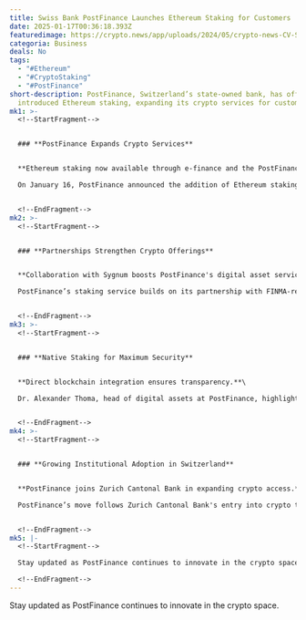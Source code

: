```yaml
---
title: Swiss Bank PostFinance Launches Ethereum Staking for Customers
date: 2025-01-17T00:36:18.393Z
featuredimage: https://crypto.news/app/uploads/2024/05/crypto-news-CV-Summit-2024-Switzerland-option02.webp
categoria: Business
deals: No
tags:
  - "#Ethereum"
  - "#CryptoStaking"
  - "#PostFinance"
short-description: PostFinance, Switzerland’s state-owned bank, has officially
  introduced Ethereum staking, expanding its crypto services for customers.
mk1: >-
  <!--StartFragment-->


  ### **PostFinance Expands Crypto Services**


  **Ethereum staking now available through e-finance and the PostFinance App.**\

  On January 16, PostFinance announced the addition of Ethereum staking to its crypto trading and custody platform. This move allows customers to earn passive income from their ETH holdings, with future plans to support other cryptocurrencies.


  <!--EndFragment-->
mk2: >-
  <!--StartFragment-->


  ### **Partnerships Strengthen Crypto Offerings**


  **Collaboration with Sygnum boosts PostFinance's digital asset services.**\

  PostFinance’s staking service builds on its partnership with FINMA-regulated Sygnum Bank, established in February 2024. Sygnum already offers staking for ETH, Tezos (XTZ), and Cardano (ADA), ensuring a secure and transparent staking experience.


  <!--EndFragment-->
mk3: >-
  <!--StartFragment-->


  ### **Native Staking for Maximum Security**


  **Direct blockchain integration ensures transparency.**\

  Dr. Alexander Thoma, head of digital assets at PostFinance, highlighted that the staking service uses native staking on the Ethereum blockchain, guaranteeing full transparency and security for customers.


  <!--EndFragment-->
mk4: >-
  <!--StartFragment-->


  ### **Growing Institutional Adoption in Switzerland**


  **PostFinance joins Zurich Cantonal Bank in expanding crypto access.**\

  PostFinance’s move follows Zurich Cantonal Bank's entry into crypto trading and custody in September 2024, reflecting growing institutional adoption of digital assets across Switzerland.


  <!--EndFragment-->
mk5: |-
  <!--StartFragment-->

  Stay updated as PostFinance continues to innovate in the crypto space.

  <!--EndFragment-->
---
```

<!--StartFragment-->

Stay updated as PostFinance continues to innovate in the crypto space.

<!--EndFragment-->